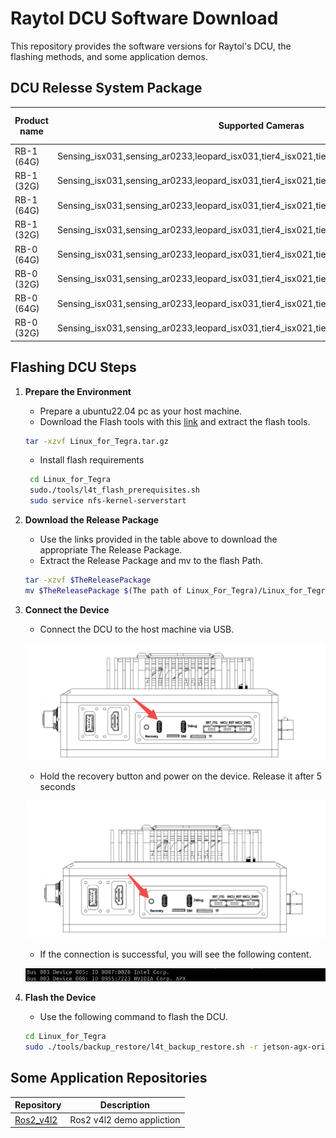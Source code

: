 # Raytol DCU Software Download

This repository provides the software versions for Raytol's DCU, the flashing methods, and some application demos.

## DCU Relesse System Package

| Product name  | Supported Cameras            |  Jetson Linux Versions | Download Link |
|---------------|------------------------------|------------------------|---------------|
| RB-1 (64G)    | Sensing_isx031,sensing_ar0233,leopard_isx031,tier4_isx021,tier4_imx490,leopard_gm2b_isx031   | 35.3.1                 | [Download Link](http://ag-to-public.oss-cn-shanghai.aliyuncs.com/RB-1/V1.0/35.3/64G/images.tar.gz) |
| RB-1 (32G)    | Sensing_isx031,sensing_ar0233,leopard_isx031,tier4_isx021,tier4_imx490,leopard_gm2b_isx031   | 35.3.1                 | TBD|
| RB-1 (64G)    | Sensing_isx031,sensing_ar0233,leopard_isx031,tier4_isx021,tier4_imx490,leopard_gm2b_isx031   | 36.4.4                 | TBD|
| RB-1 (32G)    | Sensing_isx031,sensing_ar0233,leopard_isx031,tier4_isx021,tier4_imx490,leopard_gm2b_isx031   | 36.4.4                 | TBD|
| RB-0 (64G)    | Sensing_isx031,sensing_ar0233,leopard_isx031,tier4_isx021,tier4_imx490,leopard_gm2b_isx031   | 35.3.1                 | TBD|
| RB-0 (32G)    | Sensing_isx031,sensing_ar0233,leopard_isx031,tier4_isx021,tier4_imx490,leopard_gm2b_isx031   | 35.3.1                 | TBD|
| RB-0 (64G)    | Sensing_isx031,sensing_ar0233,leopard_isx031,tier4_isx021,tier4_imx490,leopard_gm2b_isx031   | 36.4.4                 | TBD|
| RB-0 (32G)    | Sensing_isx031,sensing_ar0233,leopard_isx031,tier4_isx021,tier4_imx490,leopard_gm2b_isx031   | 36.4.4                 | TBD|

## Flashing DCU Steps

1. **Prepare the Environment**
   - Prepare a ubuntu22.04 pc as your host machine.
   - Download the Flash tools with this [link](http://ag-to-public.oss-cn-shanghai.aliyuncs.com/Flash_tools/Linux_for_Tegra.tar.gz) and extract the flash tools.
   ```bash
   tar -xzvf Linux_for_Tegra.tar.gz
   ```
   - Install flash requirements
   ```bash
    cd Linux_for_Tegra
    sudo./tools/l4t_flash_prerequisites.sh
    sudo service nfs-kernel-serverstart
   ```
2. **Download the Release Package**
   - Use the links provided in the table above to download the appropriate The Release Package.
   - Extract the Release Package and mv to the flash Path.
   ```bash
   tar -xzvf $TheReleasePackage
   mv $TheReleasePackage $(The path of Linux_For_Tegra)/Linux_for_Tegra/tools/backup_restore/
   ```
3. **Connect the Device**
   - Connect the DCU to the host machine via USB.

   ![Recovery port](./assert/Flash_connector.png)

   - Hold the recovery button and power on the device. Release it after 5 seconds

   ![Recovery button](./assert/Flash_button.png)

   - If the connection is successful, you will see the following content. 

   ![usb port](./assert/lsusb.png)

4. **Flash the Device**
   - Use the following command to flash the DCU.
    ```bash
    cd Linux_for_Tegra
    sudo ./tools/backup_restore/l4t_backup_restore.sh -r jetson-agx-orin-devkit
    ```

<!-- 5. **Verify the Flash**
   - Ensure the device boots correctly and verify the flashed version. -->

## Some Application Repositories

| Repository | Description |
|------------|-------------|
| [Ros2_v4l2](https://github.com/Raytol-crg/Ros2_CameraDemo) | Ros2 v4l2 demo appliction |
